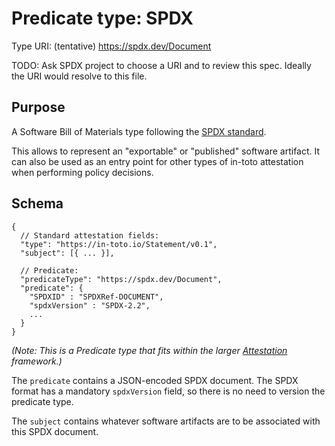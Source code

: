 # Predicate type: SPDX

Type URI: (tentative) https://spdx.dev/Document

TODO: Ask SPDX project to choose a URI and to review this spec. Ideally the URI
would resolve to this file.

## Purpose

A Software Bill of Materials type following the
[SPDX standard](https://spdx.dev/specifications/).

This allows to represent an "exportable" or "published" software artifact. It
can also be used as an entry point for other types of in-toto attestation when
performing policy decisions.

## Schema

```jsonc
{
  // Standard attestation fields:
  "type": "https://in-toto.io/Statement/v0.1",
  "subject": [{ ... }],

  // Predicate:
  "predicateType": "https://spdx.dev/Document",
  "predicate": {
    "SPDXID" : "SPDXRef-DOCUMENT",
    "spdxVersion" : "SPDX-2.2",
    ...
  }
}
```

_(Note: This is a Predicate type that fits within the larger
[Attestation](../README.md) framework.)_

The `predicate` contains a JSON-encoded SPDX document. The SPDX format has a
mandatory `spdxVersion` field, so there is no need to version the predicate
type.

The `subject` contains whatever software artifacts are to be associated with
this SPDX document.
